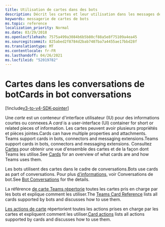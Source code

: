 ```yaml
---
title: Utilisation de cartes dans des bots
description: Décrit les cartes et leur utilisation dans les messages de bot
keywords: messagerie de cartes de bots
ms.topic: reference
localization_priority: Normal
ms.date: 03/29/2018
ms.openlocfilehash: 7575a499a3084b6b5b80cf88a5e8f75109a4ea45
ms.sourcegitcommit: 825abed2f8784d2bab7407ba7a4455ae17bbd28f
ms.translationtype: MT
ms.contentlocale: fr-FR
ms.lasthandoff: 04/26/2021
ms.locfileid: "52019782"
---
```

# <a name="cards-in-bot-conversations"></a><span data-ttu-id="7b46a-104">Cartes dans les conversations de bot</span><span class="sxs-lookup"><span data-stu-id="7b46a-104">Cards in bot conversations</span></span>

[!include[v3-to-v4-SDK-pointer](~/includes/v3-to-v4-pointer-bots.md)]

<span data-ttu-id="7b46a-105">Une *carte* est un conteneur d'interface utilisateur (IU) pour des informations courtes ou connexes.</span><span class="sxs-lookup"><span data-stu-id="7b46a-105">A *card* is a user-interface (UI) container for short or related pieces of information.</span></span> <span data-ttu-id="7b46a-106">Les cartes peuvent avoir plusieurs propriétés et pièces jointes.</span><span class="sxs-lookup"><span data-stu-id="7b46a-106">Cards can have multiple properties and attachments.</span></span> <span data-ttu-id="7b46a-107">Teams support cards in bots, connectors and messaging extensions.</span><span class="sxs-lookup"><span data-stu-id="7b46a-107">Teams support cards in bots, connectors and messaging extensions.</span></span> <span data-ttu-id="7b46a-108">Consultez [Cartes](~/task-modules-and-cards/what-are-cards.md) pour obtenir une vue d'ensemble des cartes et de la façon dont Teams les utilise.</span><span class="sxs-lookup"><span data-stu-id="7b46a-108">See [Cards](~/task-modules-and-cards/what-are-cards.md) for an overview of what cards are and how Teams uses them.</span></span>

<span data-ttu-id="7b46a-109">Les bots utilisent des cartes dans le cadre de conversations.</span><span class="sxs-lookup"><span data-stu-id="7b46a-109">Bots use cards as part of conversations.</span></span> <span data-ttu-id="7b46a-110">Pour plus [d'informations,](~/resources/bot-v3/bot-conversations/bots-conversations.md) voir Conversations de bot.</span><span class="sxs-lookup"><span data-stu-id="7b46a-110">See [Bot Conversations](~/resources/bot-v3/bot-conversations/bots-conversations.md) for the details.</span></span>

<span data-ttu-id="7b46a-111">La référence [de carte Teams répertorie](~/task-modules-and-cards/cards/cards-reference.md) toutes les cartes pris en charge par les bots et explique comment les utiliser.</span><span class="sxs-lookup"><span data-stu-id="7b46a-111">The [Teams Card Reference](~/task-modules-and-cards/cards/cards-reference.md) lists all cards supported by bots and discusses how to use them.</span></span>

<span data-ttu-id="7b46a-112">[Les actions de carte](~/task-modules-and-cards/cards/cards-actions.md) répertorient toutes les actions prises en charge par les cartes et expliquent comment les utiliser.</span><span class="sxs-lookup"><span data-stu-id="7b46a-112">[Card actions](~/task-modules-and-cards/cards/cards-actions.md) lists all actions supported by cards and discusses how to use them.</span></span>
